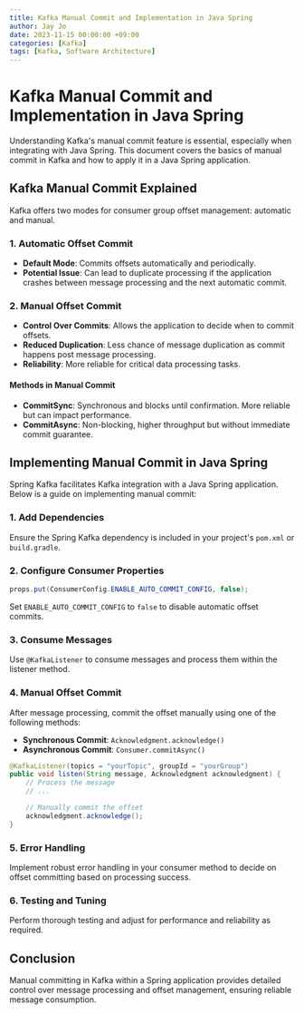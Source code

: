 ```yaml
---
title: Kafka Manual Commit and Implementation in Java Spring
author: Jay Jo
date: 2023-11-15 00:00:00 +09:00
categories: [Kafka]
tags: [Kafka, Software Architecture]
---
```


# Kafka Manual Commit and Implementation in Java Spring

Understanding Kafka's manual commit feature is essential, especially when integrating with Java Spring. This document covers the basics of manual commit in Kafka and how to apply it in a Java Spring application.

## Kafka Manual Commit Explained

Kafka offers two modes for consumer group offset management: automatic and manual.

### 1. Automatic Offset Commit
- **Default Mode**: Commits offsets automatically and periodically.
- **Potential Issue**: Can lead to duplicate processing if the application crashes between message processing and the next automatic commit.

### 2. Manual Offset Commit
- **Control Over Commits**: Allows the application to decide when to commit offsets.
- **Reduced Duplication**: Less chance of message duplication as commit happens post message processing.
- **Reliability**: More reliable for critical data processing tasks.

#### Methods in Manual Commit
- **CommitSync**: Synchronous and blocks until confirmation. More reliable but can impact performance.
- **CommitAsync**: Non-blocking, higher throughput but without immediate commit guarantee.

## Implementing Manual Commit in Java Spring

Spring Kafka facilitates Kafka integration with a Java Spring application. Below is a guide on implementing manual commit:

### 1. Add Dependencies
Ensure the Spring Kafka dependency is included in your project's `pom.xml` or `build.gradle`.

### 2. Configure Consumer Properties
```java
props.put(ConsumerConfig.ENABLE_AUTO_COMMIT_CONFIG, false);
```
Set `ENABLE_AUTO_COMMIT_CONFIG` to `false` to disable automatic offset commits.

### 3. Consume Messages
Use `@KafkaListener` to consume messages and process them within the listener method.

### 4. Manual Offset Commit
After message processing, commit the offset manually using one of the following methods:
- **Synchronous Commit**: `Acknowledgment.acknowledge()`
- **Asynchronous Commit**: `Consumer.commitAsync()`

```java
@KafkaListener(topics = "yourTopic", groupId = "yourGroup")
public void listen(String message, Acknowledgment acknowledgment) {
    // Process the message
    // ...

    // Manually commit the offset
    acknowledgment.acknowledge();
}
```

### 5. Error Handling
Implement robust error handling in your consumer method to decide on offset committing based on processing success.

### 6. Testing and Tuning
Perform thorough testing and adjust for performance and reliability as required.

## Conclusion
Manual committing in Kafka within a Spring application provides detailed control over message processing and offset management, ensuring reliable message consumption.
